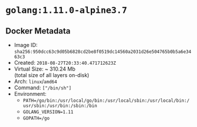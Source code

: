 # `golang:1.11.0-alpine3.7`

## Docker Metadata

- Image ID: `sha256:950dcc63c9d05b6828cd2be8f0519dc14560a2031d26e504765b0b5a6e3463c3`
- Created: `2018-08-27T20:33:40.471712623Z`
- Virtual Size: ~ 310.24 Mb  
  (total size of all layers on-disk)
- Arch: `linux`/`amd64`
- Command: `["/bin/sh"]`
- Environment:
  - `PATH=/go/bin:/usr/local/go/bin:/usr/local/sbin:/usr/local/bin:/usr/sbin:/usr/bin:/sbin:/bin`
  - `GOLANG_VERSION=1.11`
  - `GOPATH=/go`
